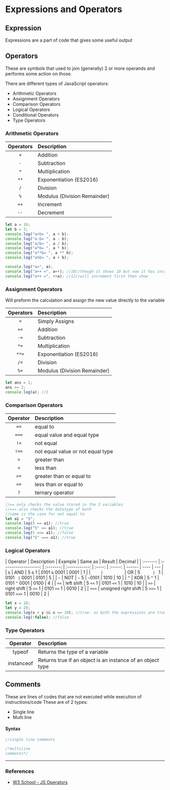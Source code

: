 # Expressions and Operators

## Expression

Expressions are a part of code that gives some useful output

## Operators

These are symbols that used to join (generally) 2 or more operands and performs some action on those.

There are different types of JavaScript operators:

- Arithmetic Operators
- Assignment Operators
- Comparison Operators
- Logical Operators
- Conditional Operators
- Type Operators

### Arithmetic Operators

| Operators | Description                  |
| :-------: | :--------------------------- |
|    `+`    | Addition                     |
|    `-`    | Subtraction                  |
|    `*`    | Multiplication               |
|   `**`    | Exponentiation (ES2016)      |
|    `/`    | Division                     |
|    `%`    | Modulus (Division Remainder) |
|   `++`    | Increment                    |
|   `--`    | Decrement                    |

```javascript
let a = 10;
let b = 3;
console.log("a+b= ", a + b);
console.log("a-b= ", a - b);
console.log("a/b= ", a / b);
console.log("a*b= ", a * b);
console.log("a**b= ", a ** b);
console.log("a%b= ", a + b);

console.log("a=", a);
console.log("a++ =", a++); //10//though it shows 10 but now it has incremented by 1
console.log("a++ =", ++a); //12//will increment first then show
```

### Assignment Operators

Will preform the calculation and assign the new value directly to the variable

| Operators | Description                  |
| :-------: | :--------------------------- |
|    `=`    | Simply Assigns               |
|   `+=`    | Addition                     |
|   `-=`    | Subtraction                  |
|   `*=`    | Multiplication               |
|   `**=`   | Exponentiation (ES2016)      |
|   `/=`    | Division                     |
|   `%=`    | Modulus (Division Remainder) |

```javascript
let ans = 1;
ans += 2;
console.log(a); //3
```

### Comparison Operators

| Operator | Description                       |
| :------: | :-------------------------------- |
|   `==`   | equal to                          |
|  `===`   | equal value and equal type        |
|   `!=`   | not equal                         |
|  `!==`   | not equal value or not equal type |
|   `>`    | greater than                      |
|   `<`    | less than                         |
|   `>=`   | greater than or equal to          |
|   `<=`   | less than or equal to             |
|   `?`    | ternary operator                  |

```javascript
//== only checks the value stored in the 2 variables
//=== also checks the datatype of both
//same is the case for not equal to
let a1 = "5";
console.log(5 == a1); //true
console.log("5" == a1); //true
console.log(5 === a1); //false
console.log("5" === a1); //true
```

### Logical Operators

| Operator |     Description      |  Example  |    Same as    | Result | Decimal |
| :------: | :------------------: | :-------: | :-----------: | :----: | :-----: | ------ | ---- | --- |
|   `&`    |         AND          |  5 `&` 1  | 0101 `&` 0001 |  0001  |    1    |
|    `     |          `           |    OR     |      5 `      |  ` 1   | 0101 `  | ` 0001 | 0101 | 5   |
|   `~`    |         NOT          |   `~` 5   |    `~`0101    |  1010  |   10    |
|   `^`    |         XOR          |  5 `^` 1  | 0101 `^` 0001 |  0100  |    4    |
|   `<<`   |      left shift      | 5 `<<` 1  |  0101 `<<` 1  |  1010  |   10    |
|   `>>`   |     right shift      | 5 `>>` 1  |  0101 `>>` 1  |  0010  |    2    |
|  `>>>`   | unsigned right shift | 5 `>>>` 1 | 0101 `>>>` 1  |  0010  |    2    |

```javascript
let x = 10;
let y = 20;
console.log(x < y && x == 10); //true- as both the expressions are true
console.log(!false); //false
```

### Type Operators

|  Operator  | Description                                                |
| :--------: | :--------------------------------------------------------- |
|   typeof   | Returns the type of a variable                             |
| instanceof | Returns true if an object is an instance of an object type |


## Comments
These are lines of codes that are not executed while execution of instructions/code
These are of 2 types:

- Single line
- Multi line

#### Syntax

```javascript
//single line comments

/*multiline
comments*/
```

---

### References

- [W3 School - JS Operators](https://www.w3schools.com/js/js_operators.asp)
